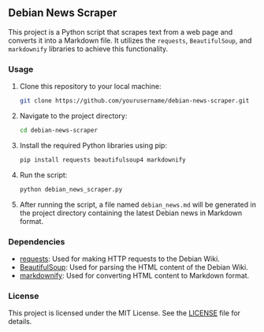 ## Debian News Scraper

This project is a Python script that scrapes text from a web page and converts it into a Markdown file. It utilizes the `requests`, `BeautifulSoup`, and `markdownify` libraries to achieve this functionality.

### Usage

1. Clone this repository to your local machine:

   ```bash
   git clone https://github.com/yourusername/debian-news-scraper.git
   ```

2. Navigate to the project directory:

   ```bash
   cd debian-news-scraper
   ```

3. Install the required Python libraries using pip:

   ```bash
   pip install requests beautifulsoup4 markdownify
   ```

4. Run the script:

   ```bash
   python debian_news_scraper.py
   ```

5. After running the script, a file named `debian_news.md` will be generated in the project directory containing the latest Debian news in Markdown format.

### Dependencies

- [requests](https://pypi.org/project/requests/): Used for making HTTP requests to the Debian Wiki.
- [BeautifulSoup](https://pypi.org/project/beautifulsoup4/): Used for parsing the HTML content of the Debian Wiki.
- [markdownify](https://pypi.org/project/markdownify/): Used for converting HTML content to Markdown format.

### License

This project is licensed under the MIT License. See the [LICENSE](LICENSE) file for details.